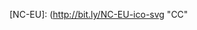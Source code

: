 
[CC]: http://bit.ly/CC-ico-svg "CC"
[BY]: http://bit.ly/BY-ico-svg "CC"
[NC]: http://bit.ly/NC-ico-svg "CC"
[NC-EU]: (http://bit.ly/NC-EU-ico-svg "CC"


[gitHub]: http://bit.ly/gitHub-musikdenker  "Organization"
[gitHub]: http://bit.ly/gitHub-gee  "Owner"

[COPYRIGHT]: ![:copyright:]
[Manuel Gotzen]: http://bit.ly/ManuelGotzen  "Manuel Gotzen | facebook"
